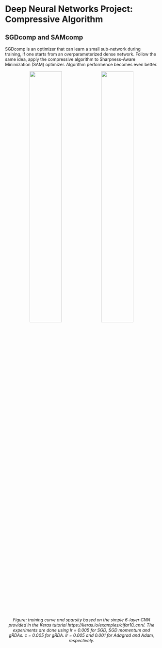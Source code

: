# Deep Neural Networks Project: Compressive Algorithm 

## SGDcomp and SAMcomp 
SGDcomp is an optimizer that can learn a small sub-network during training, if one starts from an overparameterized dense network. Follow the same idea, apply the compressive algorithm to Sharpness-Aware Minimization (SAM) optimizer. Algorithm performence becomes even better.

<p align="center">
<img src="https://user-images.githubusercontent.com/32427262/187322768-b04b988a-96be-4fa5-bcde-59293434008c.png" width=46%/> <img src="https://user-images.githubusercontent.com/32427262/187322783-49da7f69-f821-42a1-9056-f18be6b13dfa.png" width=46%/>
<br>
<em> Figure: training curve and sparsity based on the simple 6-layer CNN provided in the Keras tutorial https://keras.io/examples/cifar10_cnn/. The experiments are done using lr = 0.005 for SGD, SGD momentum and gRDAs. c = 0.005 for gRDA. lr = 0.005 and 0.001 for Adagrad and Adam, respectively. </em>
</p>
